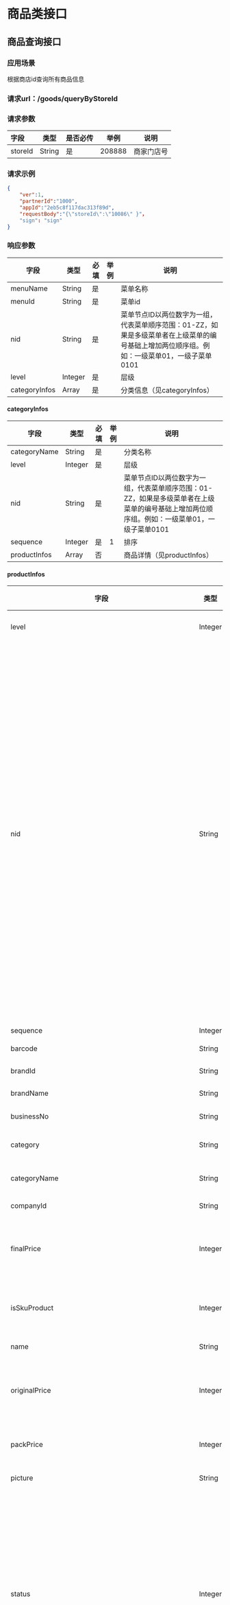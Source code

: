 # 商品类接口

## 商品查询接口

### 应用场景

根据商店id查询所有商品信息

### 请求url：/goods/queryByStoreId

### 请求参数

| 字段    | 类型   | 是否必传 | 举例   | 说明       |
| :------ | ------ | -------- | ------ | ---------- |
| storeId | String | 是       | 208888 | 商家门店号 |

### 请求示例

```json
{
	"ver":1,
	"partnerId":"1000",
	"appId":"2eb5c8f117dac313f89d",
	"requestBody":"{\"storeId\":\"10086\" }"，
    "sign": "sign"
}
```

### 响应参数

| **字段**      | **类型** | **必填** | **举例** | **说明**                                                     |
| ------------- | -------- | -------- | -------- | ------------------------------------------------------------ |
| menuName      | String   | 是       |          | 菜单名称                                                     |
| menuId        | String   | 是       |          | 菜单id                                                       |
| nid           | String   | 是       |          | 菜单节点ID以两位数字为一组，代表菜单顺序范围：01-ZZ，如果是多级菜单者在上级菜单的编号基础上增加两位顺序组。例如：一级菜单01，一级子菜单0101 |
| level         | Integer  | 是       |          | 层级                                                         |
| categoryInfos | Array    | 是       |          | 分类信息（见categoryInfos）                                  |

#### categoryInfos

| **字段**     | **类型** | **必填** | **举例** | **说明**                                                     |
| ------------ | -------- | -------- | -------- | ------------------------------------------------------------ |
| categoryName | String   | 是       |          | 分类名称                                                     |
| level        | Integer  | 是       |          | 层级                                                         |
| nid          | String   | 是       |          | 菜单节点ID以两位数字为一组，代表菜单顺序范围：01-ZZ，如果是多级菜单者在上级菜单的编号基础上增加两位顺序组。例如：一级菜单01，一级子菜单0101 |
| sequence     | Integer  | 是       | 1        | 排序                                                         |
| productInfos | Array    | 否       |          | 商品详情（见productInfos）                                   |

#### productInfos

| **字段**                                                 | **类型** | **必填** | **举例**     | **说明**                                                     |
| -------------------------------------------------------- | -------- | -------- | ------------ | ------------------------------------------------------------ |
| level                                                    | Integer  | 是       |              | 层级商品详情                                                 |
| nid                                                      | String   | 是       |              | 菜单节点ID以两位数字为一组，代表菜单顺序范围：01-ZZ，如果是多级菜单者在上级菜单的编号基础上增加两位顺序组。例如：一级菜单01，一级子菜单0101 |
| sequence                                                 | Integer  | 是       |              | 排序                                                         |
| barcode                                                  | String   |          |              | 条形码                                                       |
| brandId                                                  | String   | 否       |              | 品牌ID                                                       |
| brandName                                                | String   | 是       |              | 品牌名称                                                     |
| businessNo                                               | String   | 否       | TB2014032666 | 业务编号                                                     |
| category                                                 | String   | 否       |              | 商品分类编码                                                 |
| categoryName                                             | String   | 是       |              | 商品分类名称                                                 |
| companyId                                                | String   | 是       |              | 商户ID                                                       |
| finalPrice                                               | Integer  | 是       | 1000         | 商品最终售价-卖价(单位分)                                    |
| isSkuProduct                                             | Integer  | 是       | 1            | 是否sku商品，1是，0不是                                      |
| name                                                     | String   | 是       | 珍珠奶茶     | 商品名称                                                     |
| originalPrice                                            | Integer  | 是       | 800          | 商品标准售价-原价(单位分)                                    |
| packPrice                                                | Integer  | 是       | 100          | 包装价格(单位分)                                             |
| picture                                                  | String   | 是       |              | 图片地址                                                     |
| status                                                   | Integer  | 是       | 1            | 商品状态 /1下架/2上架/3售罄/4删除/5上架不可售(上架状态但是不在可售时间范围) |
| type                                                     | Integer  | 是       | 1            | 商品类型 /1普通商品/3组合商品/6套餐/9虚拟商品/10多规格商品   |
| pid                                                      | String   | 是       |              | 商品ID                                                       |
| labelNames                                               | Array    | 否       |              | 标签（spu才有）                                              |
| labelNames\name                                          | String   | 是       | 特色         | 标签名称                                                     |
| productAttributeGroupList                                | Array    | 否       |              | 商品属性（spu才有）                                          |
| productAttributeGroupList\attributeName                  | String   | 是       | 辣           | 商品折扣价，以分为单位                                       |
| productAttributeGroupList\attributeType                  | Integer  | 是       | 1000         | 属性组类型                                                   |
| productAttributeGroupList\sequence                       | Integer  | 是       | 1            | 属性组排序                                                   |
| productAttributeGroupList\attributeValues                | Array    | 是       |              | 属性组下属性信息                                             |
| productAttributeGroupList\attributeValues\attributeId    | String   | 是       |              | 属性值ID                                                     |
| productAttributeGroupList\attributeValues\attributeValue | String   | 是       |              | 属性名称                                                     |
| productAttributeGroupList\attributeValues\sequence       | Integer  | 是       | 2            | 属性排序                                                     |
| specificationGroupList                                   | Array    | 否       |              | 规格组列表（spu才有）                                        |
| specificationGroupList\sequence                          | Integer  | 是       |              | 排序                                                         |
| specificationGroupList\specId                            | String   | 是       |              | 规格组id                                                     |
| specificationGroupList\specName                          | String   | 是       |              | 规格组名称                                                   |
| specificationGroupList\specValueVos                      | Array    | 是       |              | 规格值列表                                                   |
| specificationGroupList\specValueVos\sequence             | Integer  | 是       |              | 排序号                                                       |
| specificationGroupList\specValueVos\specValue            | String   | 是       |              | 规格值                                                       |
| specificationGroupList\specValueVos\specValueId          | String   | 是       |              | 规格值ID                                                     |
| skuList                                                  | Array    | 否       |              | SKU列表                                                      |
| skuList\skuId                                            | String   | 是       |              | skuId                                                        |
| skuList\finalPrice                                       | Integer  | 是       |              | 最终价格                                                     |
| skuList\originalPrice                                    | Integer  | 是       |              | 原价                                                         |
| skuList\packPrice                                        | Integer  | 是       |              | 打包费                                                       |
| skuList\productName                                      | String   | 是       |              | 名称                                                         |
| skuList\productType                                      | Integer  | 是       |              | 商品类型                                                     |
| skuList\sequence                                         | Integer  | 是       |              | 排序                                                         |
| skuList\status                                           | Integer  | 是       |              | 状态                                                         |
| skuList\skuSpecValues                                    | Array    | 是       |              | 商品规格                                                     |
| skuList\skuSpecValues\productId                          | String   | 是       |              | 商品id                                                       |
| skuList\skuSpecValues\sequence                           | Integer  | 是       |              | 排序                                                         |
| skuList\skuSpecValues\specId                             | String   | 是       |              | 规格组id                                                     |
| skuList\skuSpecValues\specName                           | String   | 是       |              | 规格名称                                                     |
| skuList\skuSpecValues\specValue                          | String   | 是       |              | 规格值                                                       |
| skuList\skuSpecValues\specValueId                        | String   | 是       |              | 规格值Id                                                     |
| skuSpecValues                                            | Array    | 否       |              | sku规格（sku商品才有）                                       |
| skuSpecValues\productId                                  | String   | 是       |              | 商品id                                                       |
| skuSpecValues\sequence                                   | Integer  | 是       |              | 排序                                                         |
| skuSpecValues\specId                                     | String   | 是       |              | 规格组id                                                     |
| skuSpecValues\specName                                   | String   | 是       |              | 规格名称                                                     |
| skuSpecValues\specValue                                  | String   | 是       |              | 规格值                                                       |
| skuSpecValues\specValueId                                | String   | 是       |              | 规格值Id                                                     |


### 返回示例

```json
{
    "ver": "1",
    "statusCode": "100",
    "message": "成功",
    "responseBody": "{\"categoryInfos\":[{\"categoryName\":\"test\",\"level\":1,\"nid\":\"0101\",\"productInfos\":[{\"barcode\":\"\",\"brandId\":\"\",\"brandName\":\"\",\"businessNo\":\"\",\"businessType\":\"\",\"completeFlag\":2,\"detailText\":\"多规格01\",\"finalPrice\":1,\"isSkuProduct\":0,\"labelNames\":[{\"id\":\"0\",\"name\":\"特色\",\"type\":\"0\"},{\"id\":\"0\",\"name\":\"美味\",\"type\":\"0\"}],\"level\":2,\"maxLimitNumber\":0,\"maxRestrictionQty\":0,\"minLimitNumber\":0,\"minRestrictionQty\":0,\"name\":\"多规格01\",\"nid\":\"010101\",\"options\":\"\",\"originalPrice\":1,\"packPrice\":0,\"picture\":\"https://picture.sandload.cn/1554725170464.jpg\",\"pid\":\"138327334988135726\",\"pkNumber\":1,\"priceSource\":3,\"productAttributeGroupList\":[{\"attributeName\":\"温度\",\"attributeType\":3,\"attributeValues\":[{\"attributeId\":\"137174708465634585\",\"attributeValue\":\"冻\",\"id\":142407419635634480,\"price\":0,\"sequence\":0,\"status\":2},{\"attributeId\":\"125609440286271769\",\"attributeValue\":\"加少冰\",\"id\":142407419635634480,\"price\":0,\"sequence\":5,\"status\":2}],\"maxNumber\":1,\"minNumber\":1,\"must\":1,\"options\":\"\",\"sequence\":3},{\"attributeName\":\"奶量\",\"attributeType\":6,\"attributeValues\":[{\"attributeId\":\"125374222305519889\",\"attributeValue\":\"少量\",\"id\":142407419635634480,\"price\":0,\"sequence\":20,\"status\":2},{\"attributeId\":\"122493722811322375\",\"attributeValue\":\"加牛奶\",\"id\":142407419635634480,\"price\":0,\"sequence\":25,\"status\":2}],\"maxNumber\":1,\"minNumber\":1,\"must\":1,\"options\":\"\",\"sequence\":6},{\"attributeName\":\"口味\",\"attributeType\":100013,\"attributeValues\":[{\"attributeId\":\"124714737311163694\",\"attributeValue\":\"辣酱\",\"id\":142407419635634480,\"price\":0,\"sequence\":10,\"status\":2},{\"attributeId\":\"124714762753811759\",\"attributeValue\":\"番茄酱\",\"id\":142407419635634480,\"price\":0,\"sequence\":15,\"status\":2}],\"maxNumber\":0,\"minNumber\":0,\"must\":0,\"options\":\"\",\"sequence\":15}],\"productCode\":\"duogg01-p\",\"productPictureList\":[{\"pictureId\":\"142407419660800303\",\"productId\":\"138327334988135726\",\"sequence\":\"0\",\"type\":\"default\",\"url\":\"https://picture.sandload.cn/1554725170464.jpg\"}],\"productionLocation\":\"\",\"remark\":\"多规格01\",\"saleCount\":0,\"sequence\":1,\"skuList\":[{\"customerCode\":\"duogg01-bz\",\"finalPrice\":2,\"originalPrice\":2,\"packPrice\":1,\"productName\":\"多规格01/大杯/珍珠\",\"productType\":1,\"sequence\":0,\"skuId\":\"138327335005961520\",\"skuSpecValues\":[{\"productId\":\"138327335005961520\",\"sequence\":1,\"specId\":\"126981658895313165\",\"specName\":\"杯型\",\"specValue\":\"大杯\",\"specValueId\":\"126981795913787664\"},{\"productId\":\"138327335005961520\",\"sequence\":2,\"specId\":\"125388160722129444\",\"specName\":\"加料\",\"specValue\":\"珍珠\",\"specValueId\":\"135985417797493052\"}],\"status\":2},{\"customerCode\":\"duogg01-by\",\"finalPrice\":1,\"originalPrice\":1,\"packPrice\":2,\"productName\":\"多规格01/大杯/椰果\",\"productType\":1,\"sequence\":0,\"skuId\":\"138327335005961526\",\"skuSpecValues\":[{\"productId\":\"138327335005961526\",\"sequence\":3,\"specId\":\"126981658895313165\",\"specName\":\"杯型\",\"specValue\":\"大杯\",\"specValueId\":\"126981795913787664\"},{\"productId\":\"138327335005961526\",\"sequence\":4,\"specId\":\"125388160722129444\",\"specName\":\"加料\",\"specValue\":\"椰果\",\"specValueId\":\"135985397657493819\"}],\"status\":2},{\"customerCode\":\"duogg01-sz\",\"finalPrice\":1,\"originalPrice\":1,\"packPrice\":2,\"productName\":\"多规格01/小杯/珍珠\",\"productType\":1,\"sequence\":0,\"skuId\":\"138327335005961532\",\"skuSpecValues\":[{\"productId\":\"138327335005961532\",\"sequence\":5,\"specId\":\"126981658895313165\",\"specName\":\"杯型\",\"specValue\":\"小杯\",\"specValueId\":\"126981808335218961\"},{\"productId\":\"138327335005961532\",\"sequence\":6,\"specId\":\"125388160722129444\",\"specName\":\"加料\",\"specValue\":\"珍珠\",\"specValueId\":\"135985417797493052\"}],\"status\":2},{\"customerCode\":\"duogg01-sy\",\"finalPrice\":1,\"originalPrice\":1,\"packPrice\":2,\"productName\":\"多规格01/小杯/椰果\",\"productType\":1,\"sequence\":0,\"skuId\":\"138327335007010051\",\"skuSpecValues\":[{\"productId\":\"138327335007010051\",\"sequence\":7,\"specId\":\"126981658895313165\",\"specName\":\"杯型\",\"specValue\":\"小杯\",\"specValueId\":\"126981808335218961\"},{\"productId\":\"138327335007010051\",\"sequence\":8,\"specId\":\"125388160722129444\",\"specName\":\"加料\",\"specValue\":\"椰果\",\"specValueId\":\"135985397657493819\"}],\"status\":2}],\"skuSpecValues\":[],\"sourceChannel\":\"\",\"specificationGroupList\":[{\"partnerId\":\"1864\",\"sequence\":0,\"specId\":\"126981658895313165\",\"specName\":\"杯型\",\"specValueVos\":[{\"sequence\":0,\"specId\":\"126981658895313165\",\"specValue\":\"大杯\",\"specValueId\":\"126981795913787664\"},{\"sequence\":0,\"specId\":\"126981658895313165\",\"specValue\":\"小杯\",\"specValueId\":\"126981808335218961\"}]},{\"partnerId\":\"1864\",\"sequence\":0,\"specId\":\"125388160722129444\",\"specName\":\"加料\",\"specValueVos\":[{\"sequence\":0,\"specId\":\"125388160722129444\",\"specValue\":\"珍珠\",\"specValueId\":\"135985417797493052\"},{\"sequence\":0,\"specId\":\"125388160722129444\",\"specValue\":\"椰果\",\"specValueId\":\"135985397657493819\"}]}],\"standardGoodsFlag\":2,\"status\":2,\"type\":10,\"unit\":\"\",\"valid\":true,\"version\":0,\"weight\":0}],\"sequence\":0}],\"level\":0,\"menuId\":\"138614756111043329\",\"menuName\":\"test-sjj\",\"nid\":\"01\",\"sequence\":0}",
    "sign": "sign"
}
```


## 商品沽清接口（非码商品ID）

### 应用场景

根据非码商品ID，商品沽清接口

### 请求url：/goods/skuItem/sellOut

### 请求参数

| 字段    | 类型   | 是否必传 | 举例   | 说明       |
| :------ | ------ | -------- | ------ | ---------- |
| storeId | String | 是       | 208888 | 商家门店号 |
| spuId   | String |          |        |            |
| skuIds  | Array  | 是       |        |            |

### 请求示例

```json
{
	"ver":1,
	"partnerId":"1000",
	"appId":"2eb5c8f117dac313f89d",
	"requestBody":"{\"storeId\":\"1000189\",\"skuIds\":[\"141514633969296671\"],\"spuId\":\"141514633960908061\"}",
    	"sign": "sign"
}
```

### 响应参数说明：成功responseBody返回null,部分成功则返回失败customerCode

### 返回示例

```json
{
    "ver": "1",
    "statusCode": "100",
    "message": "成功",
    "responseBody": "[\"323\",\"we232\"]",
    "sign": "sign"
}

```

## 商品撤销沽清接口（非码商品ID）

### 应用场景

根据非码商品ID，商品撤销沽清接口

### 请求url：/goods/skuItem/cancelSellOut

### 请求参数

| 字段    | 类型   | 是否必传 | 举例   | 说明       |
| :------ | ------ | -------- | ------ | ---------- |
| storeId | String | 是       | 208888 | 商家门店号 |
| spuId   | String | 是       |        |            |
| skuId   | String | 是       |        |            |

### 请求示例

```json
{
	"ver":1,
	"partnerId":"1000",
	"appId":"2eb5c8f117dac313f89d",
	"requestBody":"{\"storeId\":\"1000189\",\"skuId\":\"141514633969296671\",\"spuId\":\"141514633960908061\"}",
    	"sign": "sign"
}

```

### 响应参数说明：成功responseBody返回null,部分成功则返回失败customerCode

### 返回示例

```json
{
    "ver": "1",
    "statusCode": "100",
    "message": "成功",
    "responseBody": "[\"323\",\"we232\"]",
    "sign": "sign"
}

```

##

## 商品沽清接口（商家自定义商品ID）

### 应用场景

根据商家自定义商品ID，商品沽清接口

### 请求url：/goods/skuItem/sellOutByCustomerCode

### 请求参数

| 字段          | 类型   | 是否必传 | 举例   | 说明       |
| :------------ | ------ | -------- | ------ | ---------- |
| storeId       | String | 是       | 208888 | 商家门店号 |
| customerCodes | Array  | 是       |        |            |

### 请求示例

```json
{
	"ver":1,
	"partnerId":"1000",
	"appId":"2eb5c8f117dac313f89d",
	"requestBody":"{\"storeId\":\"1000189\",\"customerCodes\":[\"141514633969296671\",\"141514633969296672\",\"323\",\"we232\"]}",
    	"sign": "sign"
}

```

### 响应参数说明：成功responseBody返回null,部分成功则返回失败customerCode

### 返回示例

```json
{
    "ver": "1",
    "statusCode": "100",
    "message": "成功",
    "responseBody": "[\"323\",\"we232\"]",
    "sign": "sign"
}

```

##



## 商品撤销沽清接口（商家自定义商品ID）

### 应用场景

根据商家自定义商品ID，商品撤销沽清接口

### 请求url：/goods/skuItem/cancelSellOutByCustomerCode

### 请求参数

| 字段          | 类型   | 是否必传 | 举例   | 说明       |
| :------------ | ------ | -------- | ------ | ---------- |
| storeId       | String | 是       | 208888 | 商家门店号 |
| customerCodes | Array  | 是       |        |            |

### 请求示例

```json
{
	"ver":1,
	"partnerId":"1000",
	"appId":"2eb5c8f117dac313f89d",
	"requestBody":"{\"storeId\":\"1000189\",\"customerCodes\":[\"141514633969296671\",\"141514633969296672\"]}",
    	"sign": "sign"
}
```

### 响应参数说明：成功responseBody返回null,部分成功则返回失败customerCode

### 返回示例

```json
{
    "ver": "1",
    "statusCode": "100",
    "message": "成功",
    "responseBody": "[\"323\",\"we232\"]",
    "sign": "sign"
}

```

##

## 创建商品菜单接口

### 应用场景

创建商品菜单

### 请求url：/menu/add

### 请求参数

| 字段           | 类型   | 是否必传 | 举例 | 说明                                                         |
| -------------- | ------ | -------- | ---- | ------------------------------------------------------------ |
| **channel**    | String | 是       | saas | 渠道                                                         |
| **name**       | string | 是       |      | 菜单名称                                                     |
| **dateStatus** | String | 是       |      | 周期类型 /0不限周期/1周一/2周二/4周三/8周四/16周五/32周六/64周日，各个周期还可以相加，如3代表周一+周二 |
| **startTime**  | String | 是       |      | 开始时间 格式 HH:mm:ss,00:00:00-23:59:59                     |
| **endTime**    | String | 是       |      | 结束时间 格式 HH:mm:ss,00:00:00-23:59:59                     |
| **menuNo**     | String | 是       |      | 菜单编号，默认菜单=0                                         |
| **type**       | String | 是       |      | 菜单类型,1门店菜单/2商户菜单/3集中店菜单                     |
| remark         | String | 否       |      | 备注                                                         |

### 请求示例

```json

{
	"ver":1,
	"partnerId":"1864",
	"appId":"2eb5c8f1170246429755e6dac313f89d",
	"requestBody":"{\"channel\":\"saas\",\"dateStatus\": 1,\"endTime\":\"2019-08-09 10:00:00\",\"menuCode\":\"0102\",\"menuNo\":10,\"name\":\"测试\",\"partnerId\":\"string\",\"remark\":\"测试\",\"startTime\":\"2019-07-09 10:00:00\", \"type\": 0}",
    "sign": "skip"
}
```

### 响应参数

| **字段** | **类型** | **必填** | **举例** | **说明** |
| -------- | -------- | -------- | -------- | -------- |
| menuId   | String   | 是       |          | 菜单ID   |

### 返回示例

```json

{
    "ver": "1",
    "statusCode": "100",
    "message": "成功",
    "responseBody": "146682059538214920",
    "sign": "sign"
}
```

## 创建商品菜单分类接口

### 应用场景

创建商品菜单分类

### 请求url：/menu/addCategory

### 请求参数

| 字段                 | 类型    | 是否必传 | 举例 | 说明                                                         |
| -------------------- | ------- | -------- | ---- | ------------------------------------------------------------ |
| **name**             | string  | 是       |      | 分类名称                                                     |
| customerCategoryCode | string  | 否       |      | 分类code                                                     |
| categoryId           | String  | 是       |      | 菜单节点ID以两位数字为一组，代表菜单顺序范围：01-ZZ，如果是多级菜单者在上级菜单的编号基础上增加两位顺序组。例如：一级菜单01，一级子菜单0101 |
| **menuId**           | String  | 是       |      | 菜单id                                                       |
| **sequence**         | Integer | 是       |      | 排序值（值越小，分类越往上）                                 |
| **icon**             | String  | 否       |      | 节点图片                                                     |
| **options**          | String  | 否       |      | 节点options（扩展字段，提供用户存储自定义json格式数据）      |
| remark               | String  | 否       |      | 节点备注                                                     |

### 请求示例

```json
{
	"ver":1,
	"partnerId":"1000",
	"appId":"2eb5c8f117dac313f89d",
	"requestBody":"{\"menuId\":\"146682059538214920\",\"categoryId\":\"01\",\"customerCategoryCode\":\"111\",\"name\":\"分类二\",\"remark\":\"分类二\",\"sequence\":2}",
    	"sign": "sign"
}
```

### 响应参数

| **字段**   | **类型** | **必填** | **举例** | **说明**                                                     |
| ---------- | -------- | -------- | -------- | ------------------------------------------------------------ |
| menuId     | String   | 是       |          | 菜单ID                                                       |
| name       | string   |          |          | 分类名称                                                     |
| categoryId | string   |          |          | 菜单分类ID以两位数字为一组，代表菜单顺序范围：01-ZZ，如果是多级菜单者在上级菜单的编号基础上增加两位顺序组。例如：一级菜单01，一级子菜单0101 |
| icon       | string   |          |          | 图标                                                         |
| options    | string   |          |          | 扩展字段，提供用户端存储自定义json格式数据                   |
| sequence   | Integer  |          |          | 排序节点排序号,父节点编号+2位序号，根节点为0                 |
| type       | String   |          |          | 类型, 如套餐，主食，饮料等                                   |
| remark     | String   |          |          | 备注                                                         |
| createDate | String   |          |          | 创建时间                                                     |

responseBody返回示例

```json
{
    "ver": "1",
    "statusCode": "100",
    "message": "成功",
    "responseBody": "{\"createDate\":\"1562678160358\",\"icon\":\"\",\"menuId\":\"146682059538214920\",\"name\":\"分类二\",\"options\":\"\",\"remark\":\"分类二\",\"sequence\":2,\"type\":\"node\"}",
    "sign": "sign"
}
```

## 获取菜单列表接口

### 应用场景

根据商户id返回菜单及分类

### 请求url：/menu/list

### 请求参数

| 字段         | 类型    | 是否必传 | 举例 | 说明                         |
| ------------ | ------- | -------- | ---- | ---------------------------- |
| **channel**  | String  | 否       | saas | 渠道                         |
| **isValid**  | string  | 否       |      | 是否有效（0：无效，1：有效） |
| **menuCode** | String  | 否       |      | 菜单编号                     |
| **name**     | String  | 否       |      | 菜单名称                     |
| **storeId**  | String  | 否       |      | 门店id                       |
| pageNum      | Integer | 是       |      | 当前页                       |
| pageSize     | Integer | 是       |      | 页数                         |

### 请求示例

```json
{
	"ver":1,
	"partnerId":"1000",
	"appId":"2eb5c8f117dac313f89d",
	"requestBody":"{\"pageNum\":1,\"pageSize\":10}",
    	"sign": "sign"
}

```

### 响应参数

| **字段**      | **类型** | **必填** | **举例** | **说明**                     |
| ------------- | -------- | -------- | -------- | ---------------------------- |
| list/isOnline | Integer  | 是       |          | 是否在线上使用(0：否，1：是) |
| list/isValid  | Integer  | 是       |          | 是否有效(0：否，1：是)       |
| list/menuCode | String   | 是       |          | 菜单编号                     |
| list/menuId   | String   | 是       |          | 菜单id                       |
| list/name     | String   | 是       |          | 菜单名称                     |
| list/remark   | String   | 是       |          | 菜单备注                     |
| totalCount    | Integer  | 是       |          | 总数量                       |
| totalPages    | Integer  | 是       |          | 总页数                       |

### 返回示例

```json
{
    "ver": "1",
    "statusCode": "100",
    "message": "成功",
    "responseBody": "{\"list\":[{\"isOnline\":0,\"isValid\":1,\"menuCode\":\"146682059538214920\",\"menuId\":\"146682059538214920\",\"name\":\"测试\",\"remark\":\"测试\"},{\"isOnline\":0,\"isValid\":1,\"menuCode\":\"GC007\",\"menuId\":\"146693217764659980\",\"name\":\"GC007\",\"remark\":\"GC007\"},{\"isOnline\":0,\"isValid\":1,\"menuCode\":\"109387493\",\"menuId\":\"144983044929038390\",\"name\":\"菜单名称-0000001\",\"remark\":\"备注备注\"},{\"isOnline\":0,\"isValid\":1,\"menuCode\":\"00000\",\"menuId\":\"144427801391564829\",\"name\":\"test\",\"remark\":\"test\"},{\"isOnline\":0,\"isValid\":1,\"menuCode\":\"000111\",\"menuId\":\"144238503243448863\",\"name\":\"杨国福\",\"remark\":\"杨国福\"},{\"isOnline\":0,\"isValid\":1,\"menuCode\":\"test_youzi\",\"menuId\":\"144232335939895810\",\"name\":\"youzi的菜单\",\"remark\":\"\"},{\"isOnline\":0,\"isValid\":1,\"menuCode\":\"100130405\",\"menuId\":\"144065254209506317\",\"name\":\"专属菜单\",\"remark\":\"\"},{\"isOnline\":0,\"isValid\":1,\"menuCode\":\"asd\",\"menuId\":\"143670255396473861\",\"name\":\"test\",\"remark\":\"test\"},{\"isOnline\":0,\"isValid\":1,\"menuCode\":\"哗啦啦测试商品\",\"menuId\":\"143402139249742136\",\"name\":\"哗啦啦测试商品\",\"remark\":\"哗啦啦测试商品\"},{\"isOnline\":0,\"isValid\":1,\"menuCode\":\"testSkuLimit\",\"menuId\":\"142970993325052205\",\"name\":\"testSkuLimit\",\"remark\":\"testSkuLimit\"}],\"pageNum\":1,\"pageSize\":10,\"totalCount\":36,\"totalPages\":0}",
    "sign": "sign"
}
```

## 查询菜单及分类信息接口

### 应用场景

根据菜单ID或门店ID查询菜单及分类信息

### 请求url：/menu/detail

### 请求参数

| 字段        | 类型   | 是否必传 | 举例 | 说明   |
| ----------- | ------ | -------- | ---- | ------ |
| **menuId**  | Long   | 是       | saas | 菜单id |
| **storeId** | string | 否       |      | 门店id |

### 请求示例

```json
{
	"ver":1,
	"partnerId":"1000",
	"appId":"2eb5c8f117dac313f89d",
	"requestBody":"{\"menuId\":\"146682059538214920\",\"storeId\":\"101\"}",
    	"sign": "sign"
}

```

### 响应参数

| **字段**             | **类型** | **必填** | **举例** | **说明**                                                     |
| -------------------- | -------- | -------- | -------- | ------------------------------------------------------------ |
| menuId               | String   | 是       |          | 菜单ID                                                       |
| name                 | string   |          |          | 分类名称                                                     |
| categoryId           | string   |          |          | 菜单分类ID以两位数字为一组，代表菜单顺序范围：01-ZZ，如果是多级菜单者在上级菜单的编号基础上增加两位顺序组。例如：一级菜单01，一级子菜单0101 |
| customerCategoryCode | String   |          |          | 分类code                                                     |
| icon                 | string   |          |          | 图标                                                         |
| options              | string   |          |          | 扩展字段，提供用户端存储自定义json格式数据                   |
| sequence             | Integer  |          |          | 排序节点排序号,父节点编号+2位序号，根节点为0                 |
| type                 | String   |          |          | 类型, 如套餐，主食，饮料等                                   |
| remark               | String   |          |          | 备注                                                         |
| createDate           | String   |          |          | 创建时间                                                     |

### 返回示例

```json
{
    "ver": "1",
    "statusCode": "100",
    "message": "成功",
    "responseBody": "{\"list\":[{\"categoryId\":\"0101\",\"createDate\":\"1562665908000\",\"customerCategoryCode\":\"\",\"icon\":\"\",\"menuId\":\"146682059538214920\",\"name\":\"分类一\",\"options\":\"\",\"remark\":\"分类一\",\"sequence\":1,\"type\":\"node\"},{\"categoryId\":\"0102\",\"createDate\":\"1562677936000\",\"customerCategoryCode\":\"111\",\"icon\":\"\",\"menuId\":\"146682059538214920\",\"name\":\"分类二\",\"options\":\"\",\"remark\":\"分类二\",\"sequence\":2,\"type\":\"node\"},{\"categoryId\":\"0103\",\"createDate\":\"1562678160000\",\"customerCategoryCode\":\"121\",\"icon\":\"\",\"menuId\":\"146682059538214920\",\"name\":\"分类三\",\"options\":\"\",\"remark\":\"分类三\",\"sequence\":3,\"type\":\"node\"}]}",
    "sign": "sign"
}
```

## 菜单批量绑定门店(限制300)

### 请求地址 /goods/batchBindMenu

### 请求方法 POST

### 请求参数

参数|参数含义|类型|必填|说明
---|---|---|---|---
menuId|菜单编号|String|Y|菜单编号
storeIds|门店列表|List`<String>`|Y|门店列表

### 请求示例

```json
{
	"ver":1,
	"partnerId":"1000",
	"appId":"2eb5c8f117dac313f89d",
	"requestBody":"{\"menuId\":\"137169131923508491\",\"storeIds\":[\"190314\"]}",
    	"sign": "sign"
}

```

### 响应：
参数|参数含义|类型|说明
---|---|---|---
code|返回码|String|返回码
message|返回信息|String|返回信息
result|返回结果|Object|返回结果


### 响应示例

```json
{
    "ver": "1",
    "statusCode": "100",
    "message": "成功",
    "responseBody": null,
    "sign": null
}
```


## 商品批量上下架(限制300)

### 请求地址 /goods/batchChangeStatus

### 请求方法 POST

### 请求参数

参数|参数含义|类型|必填|说明
---|---|---|---|---
productIds|菜单编号|List`<String>`|Y|菜单编号
status|上下架状态|String|Y|上下架状态 1:上架 ；2：下架

### 请求示例

```json
{
	"ver":1,
	"partnerId":"1000",
	"appId":"2eb5c8f117dac313f89d",
	"requestBody":"{\"status\":\"1\",\"productIds\":[\"146609369572911135\",\"145588001954801706\"]}",
    	"sign": "sign"
}
```

### 响应：

参数|参数含义|类型|说明
---|---|---|---
code|返回码|String|返回码
message|返回信息|String|返回信息
result|返回结果|Object|返回结果

### 响应示例
```json
{
    "ver": "1",
    "statusCode": "100",
    "message": "成功",
    "responseBody": null,
    "sign": null
}
```

## 门店商品库存批量同步(限制300)

### 请求地址 /goods/batchSynStoreStock

### 请求方法 POST

### 请求参数

参数|参数含义|类型|必填|说明
---|---|---|---|---
channel|渠道|String|Y|渠道
storeId|门店编号|String|Y|门店编号
invInfos|库存信息|List`<FullInvInfoVo>`|Y|库存信息
invInfos/customerCode|商品编号|String|Y|商品编号, maxLength = 50 ， 与productId至少填一个
invInfos/productId|非码商品id|String|Y|非码商品id，与customerCode至少填一个
invInfos/productName|商品名称|String|Y|商品名称
invInfos/qty|初始库存数量|Integer|Y|初始库存数量
invInfos/remark|备注|String|N|备注
invInfos/safeQty|安全库存数|Integer|N|安全库存数
invInfos/virtualQty|虚拟库存数|Integer|N|虚拟库存数

### 请求示例
```json
{
	"ver":1,
	"partnerId":"1000",
	"appId":"2eb5c8f117dac313f89d",
	"requestBody":"{\"channel\":\"xcx\",\"storeId\":\"190314\",\"invInfos\":[{\"productId\":\"145584167419324450\",\"qty\":\"68\",\"safeQty\":\"8\"}]}",
    	"sign": "sign"
}

```

### 响应：

参数|参数含义|类型|说明
---|---|---|---
batchResp|返回处理失败商品信息|List<BatchSynStoreStockInfo>|返回处理失败商品信息
batchResp/productId|非码商品id|String|非码商品id
batchResp/customerCode|商户商品id|String|商户商品id
batchResp/errorMsg|处理错误描述|String|处理错误描述
batchResp/errorCode|处理错误码|Integer|1、该商户不存在该商品；2、该商品不限制库存
count|处理错误商品列表条数|Integer|处理错误商品列表条数

### 响应示例

```json
{
    "ver": "1",
    "statusCode": "100",
    "message": "成功",
    "responseBody": "{\"batchResp\":[{\"customerCode\":\"887766666\",\"errorCode\":1,\"errorMsg\":\"商品不存在\"},{\"customerCode\":\"346545645\",\"errorCode\":1,\"errorMsg\":\"商品不存在\"},{\"customerCode\":\"buxiankucun\",\"errorCode\":2,\"errorMsg\":\"无限库存商品\",\"productId\":\"147457905203883564\"}],\"count\":3}",
    "sign": "eu1fdxqnklgzglnmdkbVYo9hfry//hbAMZGmtf/kXdawD/FM1/QhJyzMsGy0Hr6s/i2xF+SSwuSK+zrArmnTt7dXkMMvR/9ToA6stzBIVMuq6m46NVrRHLLZ4PfR0f54k80FyRpRO5tnxs5j/VwjjVI/xx+BaD+v6AGlzp32tUWrYXpYLr20jB5LSKpovHKSgQTTiHdoRO8umqSvQX+lvIJ7301ppv+1cPd4etZqYj1r408v4gz2yz5Ic2fiQFsSkR4XcRq19KWwbJoooVZi2lLqn3S+s1chSU8BDYHBfWy4a5cBfrFxXIhUxNor68W4kmcTKy7tuFzKy97aufekLw=="
}
```


## 添加商品

### 请求地址 /goods/add

### 请求方法 POST

### 请求参数

###

| 参数                  | 参数含义     | 类型                | 必填 | 说明                                              |
| --------------------- | ------------ | ------------------- | ---- | ------------------------------------------------- |
| currentUser           | 当前用户     | String              | N    | 当前用户                                          |
| productVo             | 商品信息     | Array               | N   | 商品信息                                          |
| productVo/brandId     | 品牌ID     | String                | N   | 品牌ID                                            |
| productVo/brandName   | 品牌名称     | String              | N   | 品牌名称                                          |
| productVo/businessNo  | 业务编号     | String              | N   | 业务编号                                          |
| productVo/businessTyp | 业务类型     | String              | N   | 业务类型                                          |
| productVo/category    | 商品后台分类编码| String           | N   | 商品后台分类编码                                  |
| productVo/categoryName     | 商品后台分类编码名称| String  | N   | 商品后台分类编码名称                              |
| productVo/customerCode     | 客户商品编码, 对应客户的系统的商品编码| String| N   | 客户商品编码, 对应客户的系统的商品编码|
| productVo/detailText     | 富文本描述字段     | String              | N   | 富文本描述字段                           |
| productVo/groupVos     | 商品详情     | List`<Array>`      | N   | 商品详情                                 |
| productVo/groupVos/partnerId|商户编号| String              | N   | 商户编号                                          |
| productVo/groupVos/sequence|排序号   | Integer($int32)     | N   | 排序号                                            |
| productVo/groupVos/specId|规格类型ID | String              | N   | 规格类型ID                                        |
| productVo/groupVos/specName|规格类型名称| String           | N   | 规格类型名称                                      |
| productVo/groupVos/specValueVos |规则值列表| List`<Array>` | N   | 规则值列表                                   |
| productVo/groupVos/specValueVos/sequence |排序号| integer($int32) | N   | 排序号                                       |
| productVo/groupVos/specValueVos/specId |规格大类ID| String              | N   | 规格大类ID                                 |
| productVo/groupVos/specValueVos/specValue |规格值| String              | N   | 规格值                                       |
| productVo/groupVos/specValueVos/specValueId | 规格值ID | String | N | 规格值ID |
| productVo/isProductNameAppendSpecName | 是否拼接商品名称和规格名称 | String | N | 0 是，1 否（默认0） |
| productVo/listLabel | 商品标签 | List`<Array>` | N |                                                   |
| productVo/labelId | 标签id | String | N |                                                   |
| productVo/name | 标签名称 | String | N |                                                   |
| productVo/sequence | 标签排序 | integer($int32) | N |                                                   |
| productVo/listPAM | 商品属性加料 | List`<Array>` | N |                                                   |
| productVo/listPAM/attributeId | attributeId不能为空 | String | Y |                                                   |
| productVo/listPAM/attributeName | 属性名称 | String | N |                                                   |
| productVo/listPAM/attributeType | 属性类型 | integer($int32) | N |                                                   |
| productVo/listPAM/attributeValue | 属性值 | String | N |                                                   |
| productVo/listPAM/groupType | 属性组 | integer($int32) | N |                                                   |
| productVo/listPAM/status | 属性状态 | integer($int32) | N |                                        |
| productVo/listPAM/price | 价格 | integer($int32) | N |                                                   |
| productVo/listPAM/sequence | 排序 | integer($int32) |      |                                                   |
| productVo/listSku                           |                                        | List`<Array>`   |      |                                                   |
| productVo/listSku/weight | 重量 | number($double) |      | 单位kg |
| productVo/listSku/customerCode | skuCode | String |      |                                                   |
| productVo/listSku/finalPrice | 价格 | integer($int32) |      |                                                   |
| productVo/listSku/originalPrice | 价格 | integer($int32) |      |                                                   |
| productVo/listSku/packPrice | 商品包装价格 | integer($int32) |      |                                                   |
| productVo/listSku/productCode | 产品编号 | String |      |                                                   |
| productVo/listSku/productName | 规则名 | String |      |                                                   |
| productVo/listSku/productType | 商品类型 | integer($int32) |      |                                                   |
| productVo/listSku/sequence | 排序 | integer($int32) |      |                                                   |
| productVo/listSku/skuId | skuid | String |      |                                                   |
| productVo/listSku/status | 状态 | integer($int32) |      |                                                   |
| productVo/listSku/stockLimit | 商品库存数量 | integer($int32) |      |                                                   |
| productVo/listSku/stockQty | 商品库存数量 | integer($int32) |      |                                                   |
| productVo/listSku/stockRule | 库存规则 | String |      |                                                   |
| productVo/listSku/upc | upc | String | | upc |
| productVo/listSku/skuSpecValues | 商品规格值 | List`<Array>` | | 单位kg |
| productVo/listSku/skuSpecValues/productId | 商品id | String | | |
| productVo/listSku/skuSpecValues/sequence | 排序 | integer($int32) | | |
| productVo/listSku/skuSpecValues/specId | 规格Id | String | | |
| productVo/listSku/skuSpecValues/specName | 规格名 | String | | |
| productVo/listSku/skuSpecValues/specValue | 规格值 | String | | |
| productVo/listSku/skuSpecValues/specValueId | 规格Id | String | | |
| productVo/maxLimitNumber                    | 最大限制数量                           | integer($int32) |      |                                        |
| productVo/minLimitNumber                    | 最小限制数量 | integer($int32) | | |
| productVo/name | 商品名称 | String | Y | |
| productVo/nid | 最小限制数量 | String | | |
| productVo/nodeName | 菜单商品分类名称 | string | | |
| productVo/packPrice | 商品包装价格 | integer($int32) | | |
| productVo/productType | 商品类型 | list`<Array>` | Y | |
| productVo/rawMaterial | 原材料 | String | | |
| productVo/remark | 商品描述 | String | | |
| productVo/sequence | 排序 | integer($int32) | | |
| productVo/skuCode | sku编号 | | | |
| productVo/specProductId | spuId | integer($int32) | | |
| productVo/stockLimit | 库存限制 | integer($int32) | | 1=限制库存,2=不限制库存 |
| productVo/stockQty | 商品库存数量 | integer($int32) | | |
| productVo/stockRule | 库存规则 | string | | |
| productVo/storeCondition | 存储方式 | string | | |
| productVo/unit | 单位 | string | | （杯、套、份） |
| productVo/upc | upc | string | | |
| productVo/updateDate | 更新时间 | String | | |
| productVo/updator | 更新人 | string | | |
| productVo/weight | 重量 | number($double) | | |
| productVo/picture | 商品图片 | list`<Array>` | | |
| productVo/picture/pictureUrl | 商品图片 | string | Y | |
| productVo/picture/sequence | 排序 | integer($int32) | | |
| productVo/picture/id | id | integer($int64) | | |
| productVo/weightType |  称重类型:1.称重菜 | integer($int64) | | |
| productVo/isDishware | 是否是餐具商品 1:餐具商品 | integer($int64) || |
| productVo/packageProductTypes | 套餐可选商品集合 | Object| || |
| productVo/packageProductTypes/groupId | 商品组ID | String| || |
| productVo/packageProductTypes/sequence | 商品组顺序 | integer| || |
| productVo/productComboInfos | 套餐固定搭配集合 | Object| || |
| productVo/productComboInfos/productId | 商品id | String| || |
| productVo/productComboInfos/quantity | 数量,默认值1 | integer| || |
| productVo/productComboInfos/sequence | 商品排序信息 | integer| || |
|  |  |  | | |
|  |  |  | | |

#### requestBody请求示例

```json
{
    "productVo": {
        "stockLimit": 2,
        "stockRule": "",
        "stockQty": 0,
        "producttype": "1",
        "partnerId": "1864",
        "name": "2222222222",
        "price": "100",
        "packPrice": 100,
        "productCode": "22222",
        "productId": "",
        "remark": "",
        "detailText": "",
        "customerCode": "22222222222",
        "status": 2,
        "picture": [
            {
                "id": "",
                "pictureUrl": "https://picture.sandload.cn/1562751049490.jpg",
                "sequence": 0
            }
        ],
        "listLabel": [],
        "listPAM": [],
        "platformLabelId": "137798724836528641",
        "listSku": []
    },
    "currentUser": "TEST"
}
```

#### 响应

| 字段        | 类型   | 是否必传 | 举例 | 说明   |
| ----------- | ------ | -------- | ---- | ------ |
| productId  | String   | 是       | "146682059538214920" | 商品id |

#### 响应示例
```json
{
    "message":"成功",
    "responseBody":"{"productId":"153380799549336875"}",
    "statusCode":"100",
    "ver":"1"
}
```

## 修改商品

### 请求地址 /goods/update

### 请求方法 POST

### 请求参数


| 参数                  | 参数含义     | 类型                | 必填 | 说明                                              |
| --------------------- | ------------ | ------------------- | ---- | ------------------------------------------------- |
| currentUser           | 当前用户     | String              | N    | 当前用户                                          |
| productVo             | 商品信息     | Array               | N   | 商品信息                                          |
| productVo/brandId     | 品牌ID     | String                | N   | 品牌ID                                            |
| productVo/brandName   | 品牌名称     | String              | N   | 品牌名称                                          |
| productVo/businessNo  | 业务编号     | String              | N   | 业务编号                                          |
| productVo/businessTyp | 业务类型     | String              | N   | 业务类型                                          |
| productVo/category    | 商品后台分类编码| String           | N   | 商品后台分类编码                                  |
| productVo/categoryName     | 商品后台分类编码名称| String  | N   | 商品后台分类编码名称                              |
| productVo/customerCode     | 客户商品编码, 对应客户的系统的商品编码| String| N   | 客户商品编码, 对应客户的系统的商品编码|
| productVo/detailText     | 富文本描述字段     | String              | N   | 富文本描述字段                           |
| productVo/groupVos     | 商品详情     | List`<Array>`      | N   | 商品详情                                 |
| productVo/groupVos/partnerId|商户编号| String              | N   | 商户编号                                          |
| productVo/groupVos/sequence|排序号   | Integer($int32)     | N   | 排序号                                            |
| productVo/groupVos/specId|规格类型ID | String              | N   | 规格类型ID                                        |
| productVo/groupVos/specName|规格类型名称| String           | N   | 规格类型名称                                      |
| productVo/groupVos/specValueVos |规则值列表| List`<Array>` | N   | 规则值列表                                   |
| productVo/groupVos/specValueVos/sequence |排序号| integer($int32) | N   | 排序号                                       |
| productVo/groupVos/specValueVos/specId |规格大类ID| String              | N   | 规格大类ID                                 |
| productVo/groupVos/specValueVos/specValue |规格值| String              | N   | 规格值                                       |
| productVo/groupVos/specValueVos/specValueId | 规格值ID | String | N | 规格值ID |
| productVo/isProductNameAppendSpecName | 是否拼接商品名称和规格名称 | String | N | 0 是，1 否（默认0） |
| productVo/listLabel | 商品标签 | List`<Array>` | N |                                                   |
| productVo/labelId | 标签id | String | N |                                                   |
| productVo/name | 标签名称 | String | N |                                                   |
| productVo/sequence | 标签排序 | integer($int32) | N |                                                   |
| productVo/listPAM | 商品属性加料 | List`<Array>` | N |                                                   |
| productVo/listPAM/attributeId | attributeId不能为空 | String | Y |                                                   |
| productVo/listPAM/attributeName | 属性名称 | String | N |                                                   |
| productVo/listPAM/attributeType | 属性类型 | integer($int32) | N |                                                   |
| productVo/listPAM/attributeValue | 属性值 | String | N |                                                   |
| productVo/listPAM/groupType | 属性组 | integer($int32) | N |                                                   |
| productVo/listPAM/status | 属性状态 | integer($int32) | N |                                        |
| productVo/listPAM/price | 价格 | integer($int32) | N |                                                   |
| productVo/listPAM/sequence | 排序 | integer($int32) |      |                                                   |
| productVo/listSku                           |                                        | List`<Array>`   |      |                                                   |
| productVo/listSku/weight | 重量 | number($double) |      | 单位kg |
| productVo/listSku/customerCode | skuCode | String |      |                                                   |
| productVo/listSku/finalPrice | 价格 | integer($int32) |      |                                                   |
| productVo/listSku/originalPrice | 价格 | integer($int32) |      |                                                   |
| productVo/listSku/packPrice | 商品包装价格 | integer($int32) |      |                                                   |
| productVo/listSku/productCode | 产品编号 | String |      |                                                   |
| productVo/listSku/productName | 规则名 | String |      |                                                   |
| productVo/listSku/productType | 商品类型 | integer($int32) |      |                                                   |
| productVo/listSku/sequence | 排序 | integer($int32) |      |                                                   |
| productVo/listSku/skuId | skuid | String |      |                                                   |
| productVo/listSku/status | 状态 | integer($int32) |      |                                                   |
| productVo/listSku/stockLimit | 商品库存数量 | integer($int32) |      |                                                   |
| productVo/listSku/stockQty | 商品库存数量 | integer($int32) |      |                                                   |
| productVo/listSku/stockRule | 库存规则 | String |      |                                                   |
| productVo/listSku/upc | upc | String | | upc |
| productVo/listSku/skuSpecValues | 商品规格值 | List`<Array>` | | 单位kg |
| productVo/listSku/skuSpecValues/productId | 商品id | String | | |
| productVo/listSku/skuSpecValues/sequence | 排序 | integer($int32) | | |
| productVo/listSku/skuSpecValues/specId | 规格Id | String | | |
| productVo/listSku/skuSpecValues/specName | 规格名 | String | | |
| productVo/listSku/skuSpecValues/specValue | 规格值 | String | | |
| productVo/listSku/skuSpecValues/specValueId | 规格Id | String | | |
| productVo/maxLimitNumber                    | 最大限制数量                           | integer($int32) |      |                                        |
| productVo/minLimitNumber                    | 最小限制数量 | integer($int32) | | |
| productVo/name | 商品名称 | String | Y | |
| productVo/nid | 最小限制数量 | String | | |
| productVo/nodeName | 菜单商品分类名称 | string | | |
| productVo/packPrice | 商品包装价格 | integer($int32) | | |
| productVo/productType | 商品类型 | list`<Array>` | Y | |
| productVo/rawMaterial | 原材料 | String | | |
| productVo/remark | 商品描述 | String | | |
| productVo/sequence | 排序 | integer($int32) | | |
| productVo/skuCode | sku编号 | | | |
| productVo/specProductId | spuId | integer($int32) | | |
| productVo/stockLimit | 库存限制 | integer($int32) | | 1=限制库存,2=不限制库存 |
| productVo/stockQty | 商品库存数量 | integer($int32) | | |
| productVo/stockRule | 库存规则 | string | | |
| productVo/storeCondition | 存储方式 | string | | |
| productVo/unit | 单位 | string | | （杯、套、份） |
| productVo/upc | upc | string | | |
| productVo/updateDate | 更新时间 | String | | |
| productVo/updator | 更新人 | string | | |
| productVo/weight | 重量 | number($double) | | |
| productVo/picture | 商品图片 | list`<Array>` | | |
| productVo/picture/pictureUrl | 商品图片 | string | Y | |
| productVo/picture/sequence | 排序 | integer($int32) | | |
| productVo/picture/id | id | integer($int64) | | |
| productVo/weightType |  称重类型:1.称重菜 | integer($int64) | | |
| productVo/isDishware | 是否是餐具商品 1:餐具商品 | integer($int64) || |
| productVo/packageProductTypes | 套餐可选商品集合 | Object| || |
| productVo/packageProductTypes/groupId | 商品组ID | String| || |
| productVo/packageProductTypes/sequence | 商品组顺序 | integer| || |
| productVo/productComboInfos | 套餐固定搭配集合 | Object| || |
| productVo/productComboInfos/productId | 商品id | String| || |
| productVo/productComboInfos/quantity | 数量,默认值1 | integer| || |
| productVo/productComboInfos/sequence | 商品排序信息 | integer| || |
|  |  |  | | |
|  |  |  | | |

#### requestBody请求示例

```json
{
    "productVo": {
        "stockLimit": 2,
        "stockRule": "",
        "stockQty": 0,
        "producttype": "1",
        "partnerId": "1864",
        "name": "2222222222",
        "price": "100",
        "packPrice": 100,
        "productCode": "22222",
        "productId": "",
        "remark": "",
        "detailText": "",
        "customerCode": "22222222222",
        "status": 2,
        "picture": [
            {
                "id": "",
                "pictureUrl": "https://picture.sandload.cn/1562751049490.jpg",
                "sequence": 0
            }
        ],
        "listLabel": [],
        "listPAM": [],
        "platformLabelId": "137798724836528641",
        "listSku": []
    },
    "currentUser": "TEST"
}
```

#### 响应

| 字段        | 类型   | 是否必传 | 举例 | 说明   |
| ----------- | ------ | -------- | ---- | ------ |
| productId  | String   | 是       | "146682059538214920" | 商品id |

#### 响应示例
```json
{
    "message":"成功",
    "responseBody":"{"productId":"153380799549336875"}",
    "statusCode":"100",
    "ver":"1"
}
```
